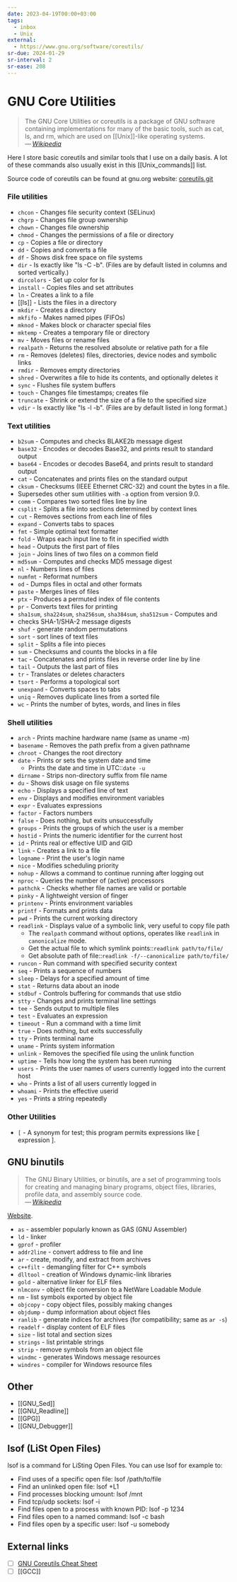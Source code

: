 ```yaml
---
date: 2023-04-19T00:00+03:00
tags:
  - inbox
  - Unix
external:
  - https://www.gnu.org/software/coreutils/
sr-due: 2024-01-29
sr-interval: 2
sr-ease: 208
---
```


# GNU Core Utilities

> The GNU Core Utilities or coreutils is a package of GNU software containing
> implementations for many of the basic tools, such as cat, ls, and rm, which
> are used on [[Unix]]-like operating systems.\
> — <cite>[Wikipedia](https://en.wikipedia.org/wiki/GNU_Core_Utilities)</cite>

Here I store basic coreutils and similar tools that I use on a daily basis. A
lot of these commands also usually exist in this [[Unix_commands]] list.

Source code of coreutils can be found at gnu.org website:
[coreutils.git](http://git.savannah.gnu.org/gitweb/?p=coreutils.git)

### File utilities

- `chcon` - Changes file security context (SELinux)
- `chgrp` - Changes file group ownership
- `chown` - Changes file ownership
- `chmod` - Changes the permissions of a file or directory
- `cp` - Copies a file or directory
- `dd` - Copies and converts a file
- `df` - Shows disk free space on file systems
- `dir` - Is exactly like "ls -C -b". (Files are by default listed in columns and sorted vertically.)
- `dircolors` - Set up color for ls
- `install` - Copies files and set attributes
- `ln` - Creates a link to a file
- [[ls]] - Lists the files in a directory
- `mkdir` - Creates a directory
- `mkfifo` - Makes named pipes (FIFOs)
- `mknod` - Makes block or character special files
- `mktemp` - Creates a temporary file or directory
- `mv` - Moves files or rename files
- `realpath` - Returns the resolved absolute or relative path for a file
- `rm` - Removes (deletes) files, directories, device nodes and symbolic links
- `rmdir` - Removes empty directories
- `shred` - Overwrites a file to hide its contents, and optionally deletes it
- `sync` - Flushes file system buffers
- `touch` - Changes file timestamps; creates file
- `truncate` - Shrink or extend the size of a file to the specified size
- `vdir` - Is exactly like "ls -l -b". (Files are by default listed in long format.)

### Text utilities

- `b2sum` - Computes and checks BLAKE2b message digest
- `base32` - Encodes or decodes Base32, and prints result to standard output
- `base64` - Encodes or decodes Base64, and prints result to standard output
- `cat` - Concatenates and prints files on the standard output
- `cksum` - Checksums (IEEE Ethernet CRC-32) and count the bytes in a file.
- Supersedes other sum utilities with `-a` option from version 9.0.
- `comm` - Compares two sorted files line by line
- `csplit` - Splits a file into sections determined by context lines
- `cut` - Removes sections from each line of files
- `expand` - Converts tabs to spaces
- `fmt` - Simple optimal text formatter
- `fold` - Wraps each input line to fit in specified width
- `head` - Outputs the first part of files
- `join` - Joins lines of two files on a common field
- `md5sum` - Computes and checks MD5 message digest
- `nl` - Numbers lines of files
- `numfmt` - Reformat numbers
- `od` - Dumps files in octal and other formats
- `paste` - Merges lines of files
- `ptx` - Produces a permuted index of file contents
- `pr` - Converts text files for printing
- `sha1sum`, `sha224sum`, `sha256sum`, `sha384sum`, `sha512sum` - Computes and
- checks SHA-1/SHA-2 message digests
- `shuf` - generate random permutations
- `sort` - sort lines of text files
- `split` - Splits a file into pieces
- `sum` - Checksums and counts the blocks in a file
- `tac` - Concatenates and prints files in reverse order line by line
- `tail` - Outputs the last part of files
- `tr` - Translates or deletes characters
- `tsort` - Performs a topological sort
- `unexpand` - Converts spaces to tabs
- `uniq` - Removes duplicate lines from a sorted file
- `wc` - Prints the number of bytes, words, and lines in files

### Shell utilities

- `arch` - Prints machine hardware name (same as uname -m)
- `basename` - Removes the path prefix from a given pathname
- `chroot` - Changes the root directory
- `date` - Prints or sets the system date and time
    - Prints the date and time in UTC::`date -u`
- `dirname` - Strips non-directory suffix from file name
- `du` - Shows disk usage on file systems
- `echo` - Displays a specified line of text
- `env` - Displays and modifies environment variables
- `expr` - Evaluates expressions
- `factor` - Factors numbers
- `false` - Does nothing, but exits unsuccessfully
- `groups` - Prints the groups of which the user is a member
- `hostid` - Prints the numeric identifier for the current host
- `id` - Prints real or effective UID and GID
- `link` - Creates a link to a file
- `logname` - Print the user's login name
- `nice` - Modifies scheduling priority
- `nohup` - Allows a command to continue running after logging out
- `nproc` - Queries the number of (active) processors
- `pathchk` - Checks whether file names are valid or portable
- `pinky` - A lightweight version of finger
- `printenv` - Prints environment variables
- `printf` - Formats and prints data
- `pwd` - Prints the current working directory
- `readlink` - Displays value of a symbolic link, very useful to copy file path
    - The `realpath` command without options, operates like `readlink` in
    `canonicalize` mode.
    - Get the actual file to which symlink points::`readlink path/to/file/`
    - Get absolute path of file::`readlink -f/--canonicalize path/to/file/`
- `runcon` - Run command with specified security context
- `seq` - Prints a sequence of numbers
- `sleep` - Delays for a specified amount of time
- `stat` - Returns data about an inode
- `stdbuf` - Controls buffering for commands that use stdio
- `stty` - Changes and prints terminal line settings
- `tee` - Sends output to multiple files
- `test` - Evaluates an expression
- `timeout` - Run a command with a time limit
- `true` - Does nothing, but exits successfully
- `tty` - Prints terminal name
- `uname` - Prints system information
- `unlink` - Removes the specified file using the unlink function
- `uptime` - Tells how long the system has been running
- `users` - Prints the user names of users currently logged into the current host
- `who` - Prints a list of all users currently logged in
- `whoami` - Prints the effective userid
- `yes` - Prints a string repeatedly

### Other Utilities

- `[` - A synonym for test; this program permits expressions like [ expression ].

## GNU binutils

> The GNU Binary Utilities, or binutils, are a set of programming tools for
> creating and managing binary programs, object files, libraries, profile data,
> and assembly source code.\
> — <cite>[Wikipedia](https://en.wikipedia.org/wiki/GNU_Binutils)</cite>

[Website](https://www.gnu.org/software/binutils/).

- `as` - assembler popularly known as GAS (GNU Assembler)
- `ld` - linker
- `gprof` - profiler
- `addr2line` - convert address to file and line
- `ar` - create, modify, and extract from archives
- `c++filt` - demangling filter for C++ symbols
- `dlltool` - creation of Windows dynamic-link libraries
- `gold` - alternative linker for ELF files
- `nlmconv` - object file conversion to a NetWare Loadable Module
- `nm` - list symbols exported by object file
- `objcopy` - copy object files, possibly making changes
- `objdump` - dump information about object files
- `ranlib` - generate indices for archives (for compatibility; same as `ar -s`)
- `readelf` - display content of ELF files
- `size` - list total and section sizes
- `strings` - list printable strings
- `strip` - remove symbols from an object file
- `windmc` - generates Windows message resources
- `windres` - compiler for Windows resource files

## Other

- [[GNU_Sed]]
- [[GNU_Readline]]
- [[GPG]]
- [[GNU_Debugger]]

## lsof (LiSt Open Files)

lsof is a command for LiSting Open Files. You can use lsof for example to:

- Find uses of a specific open file: lsof /path/to/file
- Find an unlinked open file: lsof +L1
- Find processes blocking umount: lsof /mnt
- Find tcp/udp sockets: lsof -i
- Find files open to a process with known PID: lsof -p 1234
- Find files open to a named command: lsof -c bash
- Find files open by a specific user: lsof -u somebody


## External links

- [ ] [GNU Coreutils Cheat Sheet](https://catonmat.net/gnu-coreutils-cheat-sheet)
- [ ] [[GCC]]
